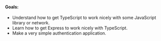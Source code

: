 #### Goals:

-   Understand how to get TypeScript to work nicely with some JavaScript library or network.
-   Learn how to get Express to work nicely with TypeScript.
-   Make a very simple authentication application.
